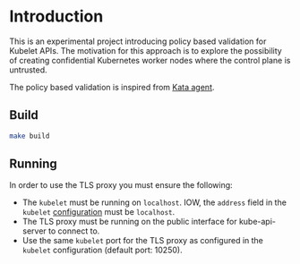 # Introduction

This is an experimental project introducing policy based validation for Kubelet APIs.
The motivation for this approach is to explore the possibility of creating confidential Kubernetes worker nodes
where the control plane is untrusted.

The policy based validation is inspired from [Kata agent](https://github.com/kata-containers/kata-containers/blob/main/docs/how-to/how-to-use-the-kata-agent-policy.md).

## Build

```sh
make build
```

## Running

In order to use the TLS proxy you must ensure the following:

- The `kubelet` must be running on `localhost`. IOW, the `address` field in the `kubelet` [configuration](https://kubernetes.io/docs/tasks/administer-cluster/kubelet-config-file/#create-the-config-file) must be `localhost`.
- The TLS proxy must be running on the public interface for kube-api-server to connect to.
- Use the same `kubelet` port for the TLS proxy as configured in the `kubelet` configuration (default port: 10250).
